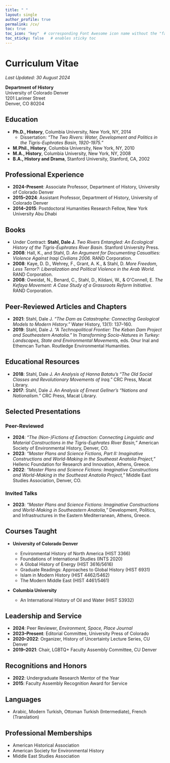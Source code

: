 ```yaml
---
title: " "
layout: single
author_profile: true
permalink: /cv/
toc: true
toc_icon: "key"  # corresponding Font Awesome icon name without the "fa" prefix
toc_sticky: false   # enables sticky toc
---
```


# Curriculum Vitae
_Last Updated: 30 August 2024_  

**Department of History**  
University of Colorado Denver  
1201 Larimer Street  
Denver, CO 80204


## Education  
- **Ph.D., History**, Columbia University, New York, NY, 2014  
  - Dissertation: *“The Two Rivers: Water, Development and Politics in the Tigris-Euphrates Basin, 1920-1975.”*  
- **M.Phil., History**, Columbia University, New York, NY, 2010  
- **M.A., History**, Columbia University, New York, NY, 2008  
- **B.A., History and Drama**, Stanford University, Stanford, CA, 2002  


## Professional Experience  
- **2024-Present**: Associate Professor, Department of History, University of Colorado Denver
- **2015–2024**: Assistant Professor, Department of History, University of Colorado Denver  
- **2014–2015**: Postdoctoral Humanities Research Fellow, New York University Abu Dhabi  


## Books  
- Under Contract: **Stahl, Dale J.** *Two Rivers Entangled: An Ecological History of the Tigris-Euphrates River Basin.* Stanford University Press.  
- **2008**: Hall, K., and Stahl, D. *An Argument for Documenting Casualties: Violence Against Iraqi Civilians 2006.* RAND Corporation.  
- **2008**: Kaye, D. D., Wehrey, F., Grant, A. K., & Stahl, D. *More Freedom, Less Terror?: Liberalization and Political Violence in the Arab World.* RAND Corporation.  
- **2008**: Oweidat, N., Benard, C., Stahl, D., Kildani, W., & O'Connell, E. *The Kefaya Movement: A Case Study of a Grassroots Reform Initiative.* RAND Corporation.  


## Peer-Reviewed Articles and Chapters  
- **2021**: Stahl, Dale J. *“The Dam as Catastrophe: Connecting Geological Models to Modern History.”* Water History, 13(1): 137–160.  
- **2019**: Stahl, Dale J. *“A Technopolitical Frontier: The Keban Dam Project and Southeastern Anatolia.”* In *Transforming Socio-Natures in Turkey: Landscapes, State and Environmental Movements,* eds. Onur Inal and Ethemcan Turhan. Routledge Environmental Humanities.  


## Educational Resources  
- **2018**: Stahl, Dale J. *An Analysis of Hanna Batatu’s “The Old Social Classes and Revolutionary Movements of Iraq.”* CRC Press, Macat Library.  
- **2017**: Stahl, Dale J. *An Analysis of Ernest Gellner’s “Nations and Nationalism.”* CRC Press, Macat Library.  


## Selected Presentations  
### Peer-Reviewed  
- **2024**: *“The (Non-)Fictions of Extraction: Connecting Linguistic and Material Constructions in the Tigris-Euphrates River Basin,”* American Society of Environmental History, Denver, CO.  
- **2023**: *“Master Plans and Science Fictions, Part II: Imaginative Constructions and World-Making in the Southeast Anatolia Project,”* Hellenic Foundation for Research and Innovation, Athens, Greece.  
- **2022**: *“Master Plans and Science Fictions: Imaginative Constructions and World-Making in the Southeast Anatolia Project,”* Middle East Studies Association, Denver, CO.  

### Invited Talks  
- **2023**: *“Master Plans and Science Fictions: Imaginative Constructions and World-Making in Southeastern Anatolia,”* Development, Politics, and Infrastructures in the Eastern Mediterranean, Athens, Greece.  


## Courses Taught  
- **University of Colorado Denver**  
  - Environmental History of North America (HIST 3366)  
  - Foundations of International Studies (INTS 2020)  
  - A Global History of Energy (HIST 3616/5616)  
  - Graduate Readings: Approaches to Global History (HIST 6931)  
  - Islam in Modern History (HIST 4462/5462)  
  - The Modern Middle East (HIST 4461/5461)  

- **Columbia University**  
  - An International History of Oil and Water (HIST S3932)  


## Leadership and Service  
- **2024**: Peer Reviewer, *Environment, Space, Place Journal*  
- **2023–Present**: Editorial Committee, University Press of Colorado  
- **2020–2022**: Organizer, History of Uncertainty Lecture Series, CU Denver  
- **2019–2021**: Chair, LGBTQ+ Faculty Assembly Committee, CU Denver  


## Recognitions and Honors  
- **2022**: Undergraduate Research Mentor of the Year  
- **2015**: Faculty Assembly Recognition Award for Service  


## Languages  
- Arabic, Modern Turkish, Ottoman Turkish (Intermediate), French (Translation)  


## Professional Memberships  
- American Historical Association  
- American Society for Environmental History  
- Middle East Studies Association  
